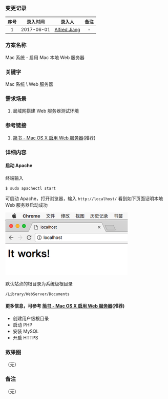 ### 变更记录

| 序号 | 录入时间 | 录入人 | 备注 |
|:--------:|:--------:|:--------:|:--------:|
| 1 | 2017-06-01 | [Alfred Jiang](https://github.com/viktyz) | - |

### 方案名称

Mac 系统 - 启用 Mac 本地 Web 服务器

### 关键字

Mac 系统 \ Web 服务器

### 需求场景

1. 局域网搭建 Web 服务器测试环境

### 参考链接

1. [简书 - Mac OS X 启用 Web 服务器](http://www.jianshu.com/p/d006a34a343f)(推荐)

### 详细内容

#### 启动 Apache

终端输入

```shell
$ sudo apachectl start
```

可启动 Apache，打开浏览器，输入 `http://localhost/` 看到如下页面证明本地 Web 服务器启动成功

![Image_00222_00001.png](Images/Image_00222_00001.png)

默认站点的根目录为系统级根目录 

```
/Library/WebServer/Documents
```

#### 更多信息，可参考 [简书 - Mac OS X 启用 Web 服务器](http://www.jianshu.com/p/d006a34a343f)(推荐)

* 创建用户级根目录
* 启动 PHP
* 安装 MySQL
* 开启 HTTPS

### 效果图
（无）

### 备注
（无）